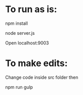 # To run as is:

npm install

node server.js

Open localhost:9003


# To make edits:

Change code inside src folder then

npm run gulp
